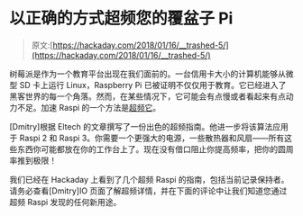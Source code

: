 # 以正确的方式超频您的覆盆子 Pi

> 原文:[https://hackaday.com/2018/01/16/__trashed-5/](https://hackaday.com/2018/01/16/__trashed-5/)

树莓派是作为一个教育平台出现在我们面前的。一台信用卡大小的计算机能够从微型 SD 卡上运行 Linux，Raspberry Pi 已被证明不仅仅用于教育。它已经进入了黑客世界的每一个角落。然而，在某些情况下，它可能会有点慢或者看起来有点动力不足。加速 Raspi 的一个方法是[超频它](https://hackaday.io/project/29898-boost-your-raspberry-pi-in-minutes)。

[Dmitry]根据 Eltech 的文章撰写了一份出色的超频指南。他进一步将该算法应用于 Raspi 2 和 Raspi 3。你需要一个更强大的电源，一些散热器和风扇——所有这些东西你可能都放在你的工作台上了。现在没有借口阻止你提高频率，把你的圆周率推到极限！

我们已经在 Hackaday 上看到了几个超频 Raspi 的指南，包括当前记录保持者。请务必查看[Dmitry]IO 页面了解超频详情，并在下面的评论中让我们知道您通过超频 Raspi 发现的任何新用途。